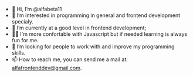 - 👋 Hi, I’m @alfabeta11
- 👀 I’m interested in programming in general and frontend development specialy.
- 🌱 I’m currently at a good level in frontend development;
- 🏋️‍♀️ I'm more confortable with Javascript but if needed learning is always fun for me.
- 💞️ I’m looking for people to work with and improve my programming skills.
- 📫 How to reach me, you can send me a mail at: alfafrontenddev@gmail.com.

<!---
alfabeta11/alfabeta11 is a ✨ special ✨ repository because its `README.md` (this file) appears on your GitHub profile.
You can click the Preview link to take a look at your changes.
--->

